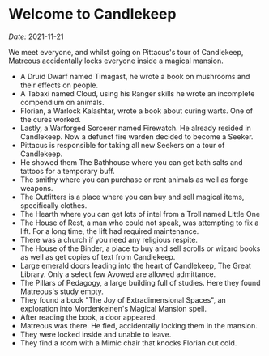 # Welcome to Candlekeep

*Date:* 2021-11-21

We meet everyone, and whilst going on Pittacus's tour of Candlekeep, Matreous accidentally locks everyone inside a magical mansion.

* A Druid Dwarf named Timagast, he wrote a book on mushrooms and their effects on people.
* A Tabaxi named Cloud, using his Ranger skills he wrote an incomplete compendium on animals.
* Florian, a Warlock Kalashtar, wrote a book about curing warts. One of the cures worked.
* Lastly, a Warforged Sorcerer named Firewatch. He already resided in Candlekeep. Now a defunct fire warden decided to become a Seeker.
* Pittacus is responsible for taking all new Seekers on a tour of Candlekeep.
* He showed them The Bathhouse where you can get bath salts and tattoos for a temporary buff.
* The smithy where you can purchase or rent animals as well as forge weapons.
* The Outfitters is a place where you can buy and sell magical items, specifically clothes.
* The Hearth where you can get lots of intel from a Troll named Little One
* The House of Rest, a man who could not speak, was attempting to fix a lift. For a long time, the lift had required maintenance.
* There was a church if you need any religious respite.
* The House of the Binder, a place to buy and sell scrolls or wizard books as well as get copies of text from Candlekeep.
* Large emerald doors leading into the heart of Candlekeep, The Great Library. Only a select few Avowed are allowed admittance.
* The Pillars of Pedagogy, a large building full of studies. Here they found Matreous's study empty.
* They found a book "The Joy of Extradimensional Spaces", an exploration into Mordenkeinen's Magical Mansion spell.
* After reading the book, a door appeared.
* Matreous was there. He fled, accidentally locking them in the mansion.
* They were locked inside and unable to leave.
* They find a room with a Mimic chair that knocks Florian out cold.